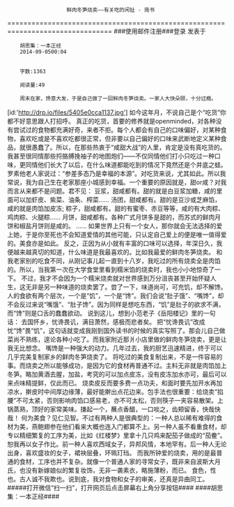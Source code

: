                        鲜肉冬笋烧卖——有关吃的闲扯 - 简书
================================================================================
###使用邮件注册###登录        发表于


        
        胡思集：一本正经
        2014-09-0500:04


        字数:1363

        阅读量:49

        周末在家，馋意大发，于是自己做了一回鲜肉冬笋烧卖。一家人大快朵颐，十分过瘾。
[id:'http://drp.io/files/5405e0cca1137.jpg']
        如今这年月，不说自己是个“吃货”你都不好意思跟人打招呼。
        真正的吃货，首要的修养就是openminded，对各种没有尝试过的食物都充满好奇，来者不拒。每个人都会有自己的口味偏好，对某种食物，喜欢吃或是不喜欢吃都很正常，但非要以自己偏好的口味来武断地定义某种食品，就很愚蠢了。所以，在那些热衷于“咸甜大战”的人里，肯定是没有真吃货的。我甚至很同情那些捋胳膊挽袖子的地图炮们——不仅同情他们打小只吃过一种口味，更同情他们长大了以后，在什么味道都能吃到的情况下竟然还是个井底之蛙。
        罗素他老人家说过：“参差多态乃是幸福的本源”。对吃货来说，尤其如此。所以我常说，我为自己生在老家那座小城感到幸福。一个重要的原因就是，甜or咸？对我而言从来都不是问题。君不见：
        豆浆，甜咸都有。甜的就是白豆浆加糖，咸的里面可以加虾皮、紫菜、油条、榨菜……
        汤团，甜咸都有。甜的是豆沙或芝麻馅，咸的就是肉馅加皮冻;
        粽子，甜咸都有。甜的有蜜枣、赤豆等等，咸的有大肉粽、鸡肉粽、火腿粽……
        月饼，甜咸都有。各种广式月饼多是甜的，而苏式的鲜肉月饼和椒盐月饼则是咸的。
        ……
        如果世界上只有一个女人，那你就会无法选择的爱上她，于是你至死也不会知道爱情的其他可能，只认定自己爱上的便是唯一值得爱的。美食亦是如此。
        反之，正因为从小就有丰富的口味可以选择，年深日久，我便越来越真切的知道，什么味道是我最喜欢的。比如我最爱的鲜肉冬笋烧卖。
        和我老家别的吃食不同，从刚记事儿起一直到十八岁，我吃过的所有烧卖全是肉馅的。所以，当我第一次在大学食堂里看到糯米馅的烧卖时，我也小小地惊奇了一下。
        不过，我才不会因为一个糯米烧卖就对世界感到万分沮丧甚至开始怀疑人生，这无非是另一种味道的烧卖罢了。尝了一下，味道尚可，可充饥，却不解馋。
        人的食欲有两个层次，一个是“饥”，一个是“馋”。我们会说“肚子饿”、“嘴馋”，却不会反过来说“嘴饿”、“肚子馋”。因为同样是想吃东西，“饥”是肚子的欲求不满，而“馋”则是口舌的蠢蠢欲动。
        说到这儿，想到小范老子《岳阳楼记》里的一句话：
        去国怀乡，忧谗畏讥，满目萧然，感极而悲者矣。
        把“忧谗畏讥”改成忧“馋”畏“饥”，这句话就变成我刚到国外读书的时候的真实写照了。那会儿自己做菜尚不熟练，遑论各种小吃了。而我家附近那爿小店里做的鲜肉冬笋烧卖，更是让我无比想念。
        嘴馋是一种强大的动力。几年过去，我的厨艺迅速精进，终于可以几乎完美复制家乡的鲜肉冬笋烧卖了。
        将吃过的美食复制出来，不是一件容易的事。而烧卖之所以能够成功，是因为它的食材再普通不过。主料无非就是肉馅加上冬笋。略加黄酒去腥，加盐，考究的可以加点皮冻，没有皮冻加水亦可，最后可以来点味精提鲜，仅此而已。
        烧卖皮反而要多费一点功夫，和面时要先加开水再加凉水，擀皮时中间厚边缘薄，最好能擀出点花边来。包手法也很重要：给烧卖“掐腰”不可太紧，否则影响肉馅口感易老，亦不可太松，否则筷子一夹容易散架。上锅蒸熟，顶好的家常美味。搛起一个，蘸点香醋，一口啖之，齿颊留香，快哉快哉！
        何为美食？见仁见智。不过有两种人是很典型的：一种人总以稀有难得的食材为美，燕鲍翅参在他们看来大概也连入门都算不上。另一种人虽不看重食材，却专以精细繁复的工序为美，比如《红楼梦》里拿十几只鸡来配茄子做成的“茄鲞”。
        恕我再以女子作比。前一种人喜欢西域女子，异邦风情，本地罕有。后一种人无论出身，喜欢盛妆的女子，裙袂层叠，环珮玎珰。
        而我所钟爱的烧卖，用的是最普通的食材，工序也并不复杂。就像一个普通人家的寻常女子，既非来自波斯大月氏，也没有新嫁娘似的繁复妆饰，无非一袭素衣，略施薄粉，而已。
        食色，性也。古人诚不我欺也。说到底，我对食物和女子的审美，还真是异曲同工。
#####打开微信“扫一扫”，打开网页后点击屏幕右上角分享按钮####
        ####胡思集：一本正经####
      